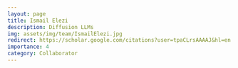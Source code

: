 ```yaml
---
layout: page
title: Ismail Elezi
description: Diffusion LLMs 
img: assets/img/team/IsmailElezi.jpg
redirect: https://scholar.google.com/citations?user=tpaCLrsAAAAJ&hl=en
importance: 4
category: Collaborator
---
```


